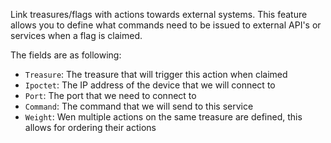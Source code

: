 Link treasures/flags with actions towards external systems.
This feature allows you to define what commands need to be issued to external API's or services when a flag is claimed.

The fields are as following:
* `Treasure`: The treasure that will trigger this action when claimed
* `Ipoctet`: The IP address of the device that we will connect to
* `Port`: The port that we need to connect to
* `Command`: The command that we will send to this service
* `Weight`: Wen multiple actions on the same treasure are defined, this allows for ordering their actions